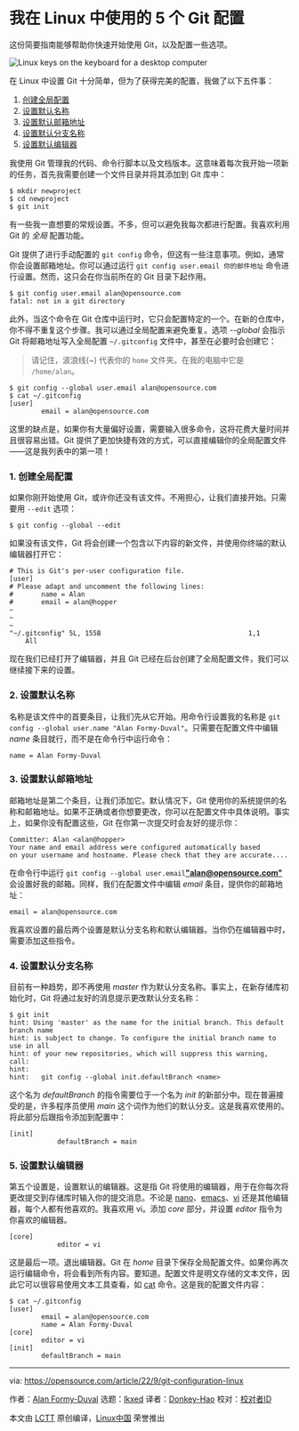 [#]: subject: "5 Git configurations I make on Linux"
[#]: via: "https://opensource.com/article/22/9/git-configuration-linux"
[#]: author: "Alan Formy-Duval https://opensource.com/users/alanfdoss"
[#]: collector: "lkxed"
[#]: translator: "Donkey-Hao"
[#]: reviewer: " "
[#]: publisher: " "
[#]: url: " "

我在 Linux 中使用的 5 个 Git 配置
======
这份简要指南能够帮助你快速开始使用 Git，以及配置一些选项。

![Linux keys on the keyboard for a desktop computer][1]

在 Linux 中设置 Git 十分简单，但为了获得完美的配置，我做了以下五件事：

1. [创建全局配置][2]
2. [设置默认名称][3]
3. [设置默认邮箱地址][4]
4. [设置默认分支名称][5]
5. [设置默认编辑器][6]

我使用 Git 管理我的代码、命令行脚本以及文档版本。这意味着每次我开始一项新的任务，首先我需要创建一个文件目录并将其添加到 Git 库中：

```
$ mkdir newproject
$ cd newproject
$ git init
```

有一些我一直想要的常规设置。不多，但可以避免我每次都进行配置。我喜欢利用 Git 的 *全局* 配置功能。

Git 提供了进行手动配置的 `git config` 命令，但这有一些注意事项。例如，通常你会设置邮箱地址。你可以通过运行 `git config user.email 你的邮件地址` 命令进行设置。然而，这只会在你当前所在的 Git 目录下起作用。

```
$ git config user.email alan@opensource.com
fatal: not in a git directory
```

此外，当这个命令在 Git 仓库中运行时，它只会配置特定的一个。在新的仓库中，你不得不重复这个步骤。我可以通过全局配置来避免重复。选项 *--global* 会指示 Git 将邮箱地址写入全局配置 `~/.gitconfig` 文件中，甚至在必要时会创建它：

> 请记住，波浪线(~) 代表你的 `home` 文件夹。在我的电脑中它是 `/home/alan`。 

```
$ git config --global user.email alan@opensource.com
$ cat ~/.gitconfig
[user]
        email = alan@opensource.com
```

这里的缺点是，如果你有大量偏好设置，需要输入很多命令，这将花费大量时间并且很容易出错。Git 提供了更加快捷有效的方式，可以直接编辑你的全局配置文件——这是我列表中的第一项！

### 1. 创建全局配置

如果你刚开始使用 Git，或许你还没有该文件。不用担心，让我们直接开始。只需要用 `--edit` 选项：

```
$ git config --global --edit
```

如果没有该文件，Git 将会创建一个包含以下内容的新文件，并使用你终端的默认编辑器打开它：

```
# This is Git's per-user configuration file.
[user]
# Please adapt and uncomment the following lines:
#       name = Alan
#       email = alan@hopper
~
~
~
"~/.gitconfig" 5L, 155B                                     1,1           All
```

现在我们已经打开了编辑器，并且 Git 已经在后台创建了全局配置文件，我们可以继续接下来的设置。

### 2. 设置默认名称

名称是该文件中的首要条目，让我们先从它开始。用命令行设置我的名称是 `git config --global user.name "Alan Formy-Duval"`。只需要在配置文件中编辑 *name* 条目就行，而不是在命令行中运行命令：

```
name = Alan Formy-Duval
```

### 3. 设置默认邮箱地址

邮箱地址是第二个条目，让我们添加它。默认情况下，Git 使用你的系统提供的名称和邮箱地址。如果不正确或者你想要更改，你可以在配置文件中具体说明。事实上，如果你没有配置这些，Git 在你第一次提交时会友好的提示你：

```
Committer: Alan <alan@hopper>
Your name and email address were configured automatically based
on your username and hostname. Please check that they are accurate....
```

在命令行中运行 `git config --global user.email`**["alan@opensource.com"][7]** 会设置好我的邮箱。同样，我们在配置文件中编辑 *email* 条目，提供你的邮箱地址：

```
email = alan@opensource.com
```


我喜欢设置的最后两个设置是默认分支名称和默认编辑器。当你仍在编辑器中时，需要添加这些指令。

### 4. 设置默认分支名称

目前有一种趋势，即不再使用 *master* 作为默认分支名称。事实上，在新存储库初始化时，Git 将通过友好的消息提示更改默认分支名称：

```
$ git init
hint: Using 'master' as the name for the initial branch. This default branch name
hint: is subject to change. To configure the initial branch name to use in all
hint: of your new repositories, which will suppress this warning, call:
hint:
hint:   git config --global init.defaultBranch <name>
```

这个名为 *defaultBranch* 的指令需要位于一个名为 *init* 的新部分中。现在普遍接受的是，许多程序员使用 *main* 这个词作为他们的默认分支。这是我喜欢使用的。将此部分后跟指令添加到配置中：

```
[init]
            defaultBranch = main
```

### 5. 设置默认编辑器

第五个设置是，设置默认的编辑器。这是指 Git 将使用的编辑器，用于在你每次将更改提交到存储库时输入你的提交消息。不论是 [nano][8]、[emacs][9]、[vi][10] 还是其他编辑器，每个人都有他喜欢的。我喜欢用 vi。添加 *core* 部分，并设置 *editor* 指令为你喜欢的编辑器。

```
[core]
            editor = vi
```

这是最后一项。退出编辑器。Git 在 *home* 目录下保存全局配置文件。如果你再次运行编辑命令，将会看到所有内容。要知道。配置文件是明文存储的文本文件，因此它可以很容易使用文本工具查看，如 [cat][11] 命令。这是我的配置文件内容：

```
$ cat ~/.gitconfig
[user]
        email = alan@opensource.com
        name = Alan Formy-Duval
[core]
        editor = vi
[init]
        defaultBranch = main
```

--------------------------------------------------------------------------------

via: https://opensource.com/article/22/9/git-configuration-linux

作者：[Alan Formy-Duval][a]
选题：[lkxed][b]
译者：[Donkey-Hao](https://github.com/Donkey-Hao)
校对：[校对者ID](https://github.com/校对者ID)

本文由 [LCTT](https://github.com/LCTT/TranslateProject) 原创编译，[Linux中国](https://linux.cn/) 荣誉推出

[a]: https://opensource.com/users/alanfdoss
[b]: https://github.com/lkxed
[1]: https://opensource.com/sites/default/files/lead-images/linux_keyboard_desktop.png
[2]: https://opensource.com/article/22/9/git-configuration-linux#create-global-configuration
[3]: https://opensource.com/article/22/9/git-configuration-linux#set-default-name
[4]: https://opensource.com/article/22/9/git-configuration-linux#set-default-email-address
[5]: https://opensource.com/article/22/9/git-configuration-linux#set-default-branch-name
[6]: https://opensource.com/article/22/9/git-configuration-linux#set-default-editor
[7]: https://opensource.com/mailto:alan@opensource.com
[8]: https://opensource.com/article/20/12/gnu-nano
[9]: https://opensource.com/resources/what-emacs
[10]: https://opensource.com/article/19/3/getting-started-vim
[11]: https://opensource.com/article/19/2/getting-started-cat-command
